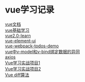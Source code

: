 # vue学习记录

   [ vue文档](  http://caibaojian.com/vue/ )  <br/>
   [ vue基础学习](  https://github.com/shaoting0730/vue )  <br/>
   [ vue2.0-learn ](   https://github.com/shaoting0730/frontEnd-learn/tree/master/vue-learn/vue2.0-learn )  <br/>
   [ vue-element-ui ](   https://github.com/shaoting0730/frontEnd-learn/tree/master/vue-learn/vue-elementui-demo )   <br/>
   [ vue-webpack-todos-demo ](  https://github.com/shaoting0730/frontEnd-learn/tree/master/vue-learn/vue-webpack-demo )   <br/>
   [ vue中v-model和v-bind绑定数据的异同 ](     https://www.tangshuang.net/3507.html )   <br/>
   [ axios ](   https://mp.weixin.qq.com/s/suQjdYph-0Y_SRJyDtfqYw )   <br/>
   [ Vue学习实战项目1 ](   https://github.com/shaoting0730/frontEnd-learn/tree/master/vue-learn/vue_demo )  <br/>
   [ Vue学习实战项目2 ](     https://github.com/shaoting0730/order_pos) <br/>
   [ Vue diff算法 ](  https://github.com/shaoting0730/frontEnd-learn/blob/master/vue-learn/diff%E7%AE%97%E6%B3%95/diff%E7%AE%97%E6%B3%95%E5%AD%A6%E4%B9%A0.md  ) <br/>

   

